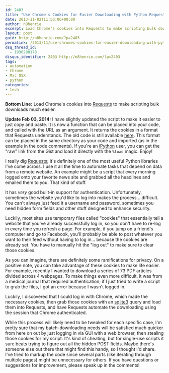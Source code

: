 ```yaml
---
id: 2403
title: "Use Chrome's Cookies for Easier Downloading with Python Requests"
date: 2013-11-02T11:56:06+00:00
author: n8henrie
excerpt: Load Chrome's cookies into Requests to make scripting bulk downloads much easier.
layout: post
guid: http://n8henrie.com/?p=2403
permalink: /2013/11/use-chromes-cookies-for-easier-downloading-with-python-requests/
dsq_thread_id:
  - 1930288178
disqus_identifier: 2403 http://n8henrie.com/?p=2403
tags:
- automation
- Chrome
- Mac OSX
- python
categories:
- tech
---
```

**Bottom Line:** Load Chrome's cookies into <a target="_blank" href="http://www.python-requests.org/" title="Requests: HTTP for Humans — Requests 2.0.1 documentation">Requests</a> to make scripting bulk downloads much easier.<!--more-->

**Update Feb 03, 2014:** I have slightly updated the script to make it easier to just copy and paste. It is now a function that can be placed into your code, and called with the URL as an argument. It returns the cookies in a format that Requests understands. The old code is still available <a href="https://gist.github.com/n8henrie/7273731" target="_blank">here</a>. This format can be placed in the same directory as your code and imported (as in the example in the code comments). If you're an <a href="http://ipython.org/" target="_blank">iPython</a> user, you can get the "raw" link from the Gist and load it directly with the `%load` magic. Enjoy! </update>

I really dig <a target="_blank" href="http://www.python-requests.org/" title="Requests: HTTP for Humans — Requests 2.0.1 documentation">Requests</a>; it's definitely one of the most useful Python libraries I've come across. I use it all the time to automate tasks that depend on data from a remote website. An example might be a script that every morning logged onto your favorite news site and grabbed all the headlines and emailed them to you. That kind of stuff.

It has _very_ good built-in support for authentication. Unfortunately, sometimes the website you'd like to log into makes the process... difficult. You can't always just feed it a username and password, sometimes you need hidden form fields and other stuff designed to enhance security.

Luckily, most sites use temporary files called "cookies" that essentially tell a website that you've already successfully log in, so you don't have to re-log in every time you refresh a page. For example, if you jump on a friend's computer and go to Facebook, you'll probably be able to post whatever you want to their feed without having to log in... because the cookies are already set. You have to manually hit the "log out" to make sure to clear those cookies.

As you can imagine, there are definitely some ramifications for privacy. On a positive note, you can take advantage of these cookies to make life easier. For example, recently I wanted to download a series of 73 PDF articles divided across 4 webpages. To make things even more difficult, it was from a medical journal that required authentication; if I just tried to write a script to grab the files, I got an error because I wasn't logged in.

Luckily, I discovered that I could log in with Chrome, which made the necessary cookies, then grab those cookies with an <a target="_blank" href="http://www.sqlite.org/" title="SQLite Home Page">sqlite3</a> query and load them into Requests, and have Requests automate the downloading using the session that Chrome authenticated.

While this process will likely need to be tweaked for each specific case, I'm pretty sure that my batch-downloading needs will be satisfied much quicker from here on out by just logging in via GUI with a web browser, then stealing those cookies for my script. It's kind of cheating, but for single-use scripts it sure beats trying to figure out all the hidden POST fields. Maybe there's someone else out there that might find this handy, so I thought I'd share. I've tried to markup the code since several parts (like iterating through multiple pages) might be unnecessary for others. If you have questions or suggestions for improvement, please speak up in the comments!

<script src="https://gist.github.com/n8henrie/8715089.js"></script>
